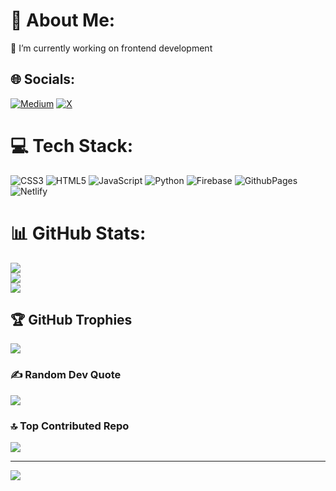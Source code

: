 # 💫 About Me:
🔭 I’m currently working on frontend development 


## 🌐 Socials:
[![Medium](https://img.shields.io/badge/Medium-12100E?logo=medium&logoColor=white)](https://medium.com/@amniloy707) [![X](https://img.shields.io/badge/X-black.svg?logo=X&logoColor=white)](https://x.com/WaresSohel) 

# 💻 Tech Stack:
![CSS3](https://img.shields.io/badge/css3-%231572B6.svg?style=for-the-badge&logo=css3&logoColor=white) ![HTML5](https://img.shields.io/badge/html5-%23E34F26.svg?style=for-the-badge&logo=html5&logoColor=white) ![JavaScript](https://img.shields.io/badge/javascript-%23323330.svg?style=for-the-badge&logo=javascript&logoColor=%23F7DF1E) ![Python](https://img.shields.io/badge/python-3670A0?style=for-the-badge&logo=python&logoColor=ffdd54) ![Firebase](https://img.shields.io/badge/firebase-%23039BE5.svg?style=for-the-badge&logo=firebase) ![GithubPages](https://img.shields.io/badge/github%20pages-121013?style=for-the-badge&logo=github&logoColor=white) ![Netlify](https://img.shields.io/badge/netlify-%23000000.svg?style=for-the-badge&logo=netlify&logoColor=#00C7B7)
# 📊 GitHub Stats:
![](https://github-readme-stats.vercel.app/api?username=Miyed-web&theme=dark&hide_border=false&include_all_commits=true&count_private=true)<br/>
![](https://github-readme-streak-stats.herokuapp.com/?user=Miyed-web&theme=dark&hide_border=false)<br/>
![](https://github-readme-stats.vercel.app/api/top-langs/?username=Miyed-web&theme=dark&hide_border=false&include_all_commits=true&count_private=true&layout=compact)

## 🏆 GitHub Trophies
![](https://github-profile-trophy.vercel.app/?username=Miyed-web&theme=radical&no-frame=false&no-bg=false&margin-w=4)

### ✍️ Random Dev Quote
![](https://quotes-github-readme.vercel.app/api?type=horizontal&theme=radical)

### 🔝 Top Contributed Repo
![](https://github-contributor-stats.vercel.app/api?username=Miyed-web&limit=5&theme=dark&combine_all_yearly_contributions=true)

---
[![](https://visitcount.itsvg.in/api?id=Miyed-web&icon=0&color=0)](https://visitcount.itsvg.in)

<!-- Proudly created with GPRM ( https://gprm.itsvg.in ) -->

